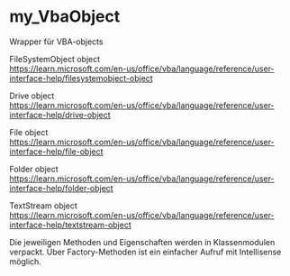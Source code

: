 # my_VbaObject
Wrapper für VBA-objects

FileSystemObject object<br>
https://learn.microsoft.com/en-us/office/vba/language/reference/user-interface-help/filesystemobject-object

Drive object<br>
https://learn.microsoft.com/en-us/office/vba/language/reference/user-interface-help/drive-object

File object<br>
https://learn.microsoft.com/en-us/office/vba/language/reference/user-interface-help/file-object

Folder object<br>
https://learn.microsoft.com/en-us/office/vba/language/reference/user-interface-help/folder-object

TextStream object<br>
https://learn.microsoft.com/en-us/office/vba/language/reference/user-interface-help/textstream-object

Die jeweiligen Methoden und Eigenschaften werden in Klassenmodulen verpackt. Über Factory-Methoden ist ein einfacher Aufruf mit Intellisense möglich.
